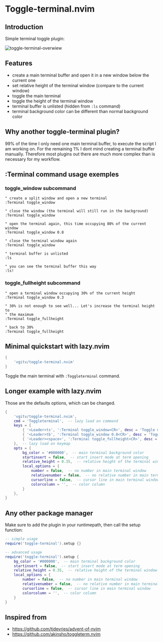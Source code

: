 # Toggle-terminal.nvim

## Introduction

Simple terminal toggle plugin:

![toggle-terminal-overwiew](https://github.com/vgitv/resources/blob/main/toggle-terminal/images/toggle-terminal-overview.png)

## Features

* create a main terminal buffer and open it in a new window below the current one
* set relative height of the terminal window (compare to the current window)
* toggle the main terminal
* toggle the height of the terminal window
* terminal buffer is unlisted (hidden  from `:ls` command)
* terminal background color can be different than normal background color

## Why another toggle-terminal plugin?

99% of the time I only need one main terminal buffer, to execute the script I
am working on. For the remaining 1% I dont mind creating a terminal buffer
manually. Therefore most plugins out there are much more complex than is
necessary for my workflow.

## :Terminal command usage exemples

### toggle_window subcommand

```vim
" create a split window and open a new terminal
:Terminal toggle_window

" close the window (the terminal will still run in the background)
:Terminal toggle_window

" open the terminal again, this time occupying 80% of the current window
:Terminal toggle_window 0.8

" close the terminal window again
:Terminal toggle_window

" terminal buffer is unlisted
:ls

" you can see the terminal buffer this way
:ls!
```

### toggle_fullheight subcommand

```vim
" open a terminal window occupying 30% of the current height
:Terminal toggle_window 0.3

" 30% is not enough to see well... Let's increase the terminal height to
" the maximum
:Terminal toggle_fullheight

" back to 30%
:Terminal toggle_fullheight
```

## Minimal quickstart with lazy.nvim

```lua
{
    'vgitv/toggle-terminal.nvim'
}
```

Toggle the main terminal with `:Toggleterminal` command.

## Longer example with lazy.nvim

Those are the defaults options, which can be changed.

```lua
{
    'vgitv/toggle-terminal.nvim',
    cmd = 'Toggleterminal',  -- lazy load on command
    keys = {
        { '<Leader>ts', ':Terminal toggle_window<CR>', desc = 'Toggle main terminal (small)' },
        { '<Leader>tb', ':Terminal toggle_window 0.8<CR>', desc = 'Toggle main terminal (big)' },
        { '<Leader><space>', ':Terminal toggle_fullheight<CR>', desc = 'Toggle main terminal full height' },
    },  -- lazy load on keymap
    opts = {
        bg_color = '#000000',  -- main terminal background color
        startinsert = false,  -- start insert mode at term opening
        relative_height = 0.35,  -- relative height of the terminal window (beetween 0 and 1)
        local_options = {
            number = false,  -- no number in main terminal window
            relativenumber = false,  -- no relative number in main terminal window
            cursorline = false,  -- cursor line in main terminal window
            colorcolumn = '',  -- color column
        }
    },
}
```

## Any other package manager

Make sure to add the plugin in your runtimepath, then call the setup function:

```lua
-- simple usage
require('toggle-terminal').setup {}

-- advanced usage
require('toggle-terminal').setup {
    bg_color = '#000000',  -- main terminal background color
    startinsert = false,  -- start insert mode at term opening
    relative_height = 0.35,  -- relative height of the terminal window (beetween 0 and 1)
    local_options = {
        number = false,  -- no number in main terminal window
        relativenumber = false,  -- no relative number in main terminal window
        cursorline = false,  -- cursor line in main terminal window
        colorcolumn = '',  -- color column
    }
}
```

## Inspired from

* https://github.com/tjdevries/advent-of-nvim
* https://github.com/akinsho/toggleterm.nvim
